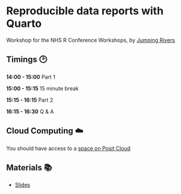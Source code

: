 # Reproducible data reports with Quarto

Workshop for the NHS R Conference Workshops, by [Jumping Rivers](https://jumpingrivers.com)

## Timings :clock2:

**14:00 - 15:00** Part 1

**15:00 - 15:15** 15 minute break

**15:15 - 16:15** Part 2

**16:15 - 16:30** Q & A

## Cloud Computing :cloud:

You should have access to a [space on Posit Cloud](https://posit.cloud/spaces/293797/content/)

## Materials :books:

* [Slides](https://jumpingrivers.github.io/2022-nhs-r-quarto/slides.html)
